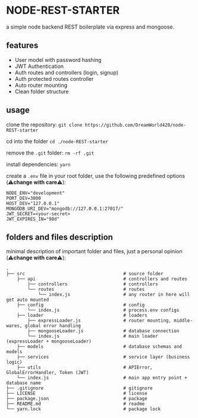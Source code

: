 # NODE-REST-STARTER

a simple node backend REST boilerplate via express and mongoose.

## features

-   User model with password hashing
-   JWT Authentication
-   Auth routes and controllers (login, signup)
-   Auth protected routes controller
-   Auto router mounting
-   Clean folder structure

## usage

clone the repository:
`git clone https://github.com/DreamWorld420/node-REST-starter`

cd into the folder
`cd ./node-REST-starter`

remove the `.git` folder:
`rm -rf .git`

install dependencies:
`yarn`

create a `.env` file in your root folder, use the following predefined options (⚠️**change with care**⚠️):

```
NODE_ENV="development"
PORT_DEV=3000
HOST_DEV="127.0.0.1"
MONGODB_URI_DEV="mongodb://127.0.0.1:27017/"
JWT_SECRET=<your-secret>
JWT_EXPIRES_IN="90d"
```

## folders and files description

minimal description of important folder and files, just a personal opinion (⚠️**change with care**⚠️):

```
.
├── src                                     # source folder
    ├── api                                 # controllers and routes
        ├── controllers                     # controllers
        └── routes                          # routes
            └── index.js                    # any router in here will get auto mounted
    ├── config                              # config
        └── index.js                        # process.env configs
    ├── loader                              # loaders
        ├── expressLoader.js                # router mounting, middle-wares, global error handling
        ├── mongooseLoader.js               # database connection
        └── index.js                        # main loader (expressLoader + mongooseLoader)
    ├── models                              # database schemas and models
    ├── services                            # service layer (business logic)
    ├── utils                               # APIError, GlobalErrorHandler, Token (JWT)
    └── index.js                            # main app entry point + database name
├── .gitignore                              # gitignore
├── LICENSE                                 # license
├── package.json                            # package
├── README.md                               # readme
└── yarn.lock                               # package lock

```
